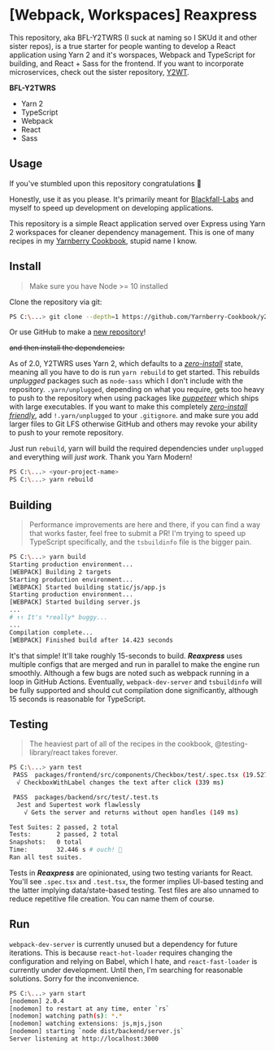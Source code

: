 # [Webpack, Workspaces] Reaxpress

This repository, aka BFL-Y2TWRS (I suck at naming so I SKUd it and other sister repos), is a true starter for people wanting to develop a React application using Yarn 2 and it's worspaces, Webpack and TypeScript for building, and React + Sass for the frontend. If you want to incorporate microservices, check out the sister repository, [Y2WT](https://github.com/TheGrimSilence/yarn-2-webpcack-typescript-starter.git).

**BFL-Y2TWRS**

- Yarn 2
- TypeScript
- Webpack
- React
- Sass

## Usage

If you've stumbled upon this repository congratulations 🎉

Honestly, use it as you please. It's primarily meant for [Blackfall-Labs](https://blackfall-labs.com) and myself to speed up development on developing applications.

This repository is a simple React application served over Express using Yarn 2 workspaces for cleaner dependency management. This is one of many recipes in my [Yarnberry Cookbook](https://github.com/yarnberry-cookbook), stupid name I know.

## Install

> Make sure you have Node >= 10 installed

Clone the repository via git:

```bash
PS C:\...> git clone --depth=1 https://github.com/Yarnberry-Cookbook/y2twrs.git <your-project-name>
```

Or use GitHub to make a [new repository](https://github.com/Yarnberry-Cookbook/y2twrs/generate)!

~~and then install the dependencies:~~

As of 2.0, Y2TWRS uses Yarn 2, which defaults to a [_zero-install_](https://yarnpkg.com/features/zero-installs) state, meaning all you have to do is run `yarn rebuild` to get started. This rebuilds _unplugged_ packages such as `node-sass` which I don't include with the repository. `.yarn/unplugged`, depending on what you require, gets too heavy to push to the repository when using packages like [_puppeteer_](https://yarnpkg.com/package/puppeteer) which ships with large executables. If you want to make this completely [_zero-install friendly_](https://yarnpkg.com/advanced/qa#which-files-should-be-gitignored), add `!.yarn/unplugged` to your `.gitignore`. and make sure you add larger files to Git LFS otherwise GitHub and others may revoke your ability to push to your remote repository. 

Just run `rebuild`, yarn will build the required dependencies under `unplugged` and everything will *just work*. Thank you Yarn Modern!

```bash
PS C:\...> <your-project-name>
PS C:\...> yarn rebuild
```

## Building

> Performance improvements are here and there, if you can find a way that works faster, feel free to submit a PR! I'm trying to speed up TypeScript specifically, and the `tsbuildinfo` file is the bigger pain.

```bash
PS C:\...> yarn build
Starting production environment...
[WEBPACK] Building 2 targets
Starting production environment...
[WEBPACK] Started building static/js/app.js
Starting production environment...
[WEBPACK] Started building server.js
...
# ↑↑ It's *really* buggy...
...
Compilation complete...
[WEBPACK] Finished build after 14.423 seconds
```

It's that simple! It'll take roughly 15-seconds to build. _**Reaxpress**_ uses multiple configs that are merged and run in parallel to make the engine run smoothly. Although a few bugs are noted such as webpack running in a loop in GitHub Actions. Eventually, `webpack-dev-server` and `tsbuildinfo` will be fully supported and should cut compilation done significantly, although 15 seconds is reasonable for TypeScript.

## Testing

> The heaviest part of all of the recipes in the cookbook, @testing-library/react takes forever.

```bash
PS C:\...> yarn test
 PASS  packages/frontend/src/components/Checkbox/test/.spec.tsx (19.527 s)
  √ CheckboxWithLabel changes the text after click (339 ms)

 PASS  packages/backend/src/test/.test.ts
  Jest and Supertest work flawlessly
    √ Gets the server and returns without open handles (149 ms)

Test Suites: 2 passed, 2 total
Tests:       2 passed, 2 total
Snapshots:   0 total
Time:        32.446 s # ouch! 👀
Ran all test suites.
```

Tests in _**Reaxpress**_ are opinionated, using two testing variants for React. You'll see `.spec.tsx` and `.test.tsx`, the former implies UI-based testing and the latter implying data/state-based testing. Test files are also unnamed to reduce repetitive file creation. You can name them of course.

## Run

`webpack-dev-server` is currently unused but a dependency for future iterations. This is because `react-hot-loader` requires changing the configuration and relying on Babel, which I hate, and `react-fast-loader` is currently under development. Until then, I'm searching for reasonable solutions. Sorry for the inconvenience.

```bash
PS C:\...> yarn start
[nodemon] 2.0.4
[nodemon] to restart at any time, enter `rs`
[nodemon] watching path(s): *.*
[nodemon] watching extensions: js,mjs,json
[nodemon] starting `node dist/backend/server.js`
Server listening at http://localhost:3000
```
